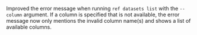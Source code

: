 Improved the error message when running `ref datasets list` with the `--column` argument.
If a column is specified that is not available, the error message now only mentions
the invalid column name(s) and shows a list of available columns.
